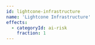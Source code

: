 ```yaml
---
id: lightcone-infrastructure
name: 'Lightcone Infrastructure'
effects:
  - categoryId: ai-risk
    fraction: 1
---
```

